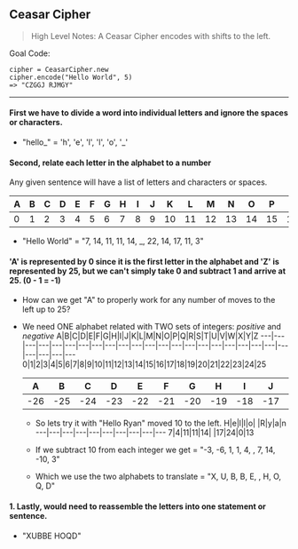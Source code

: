 ## Ceasar Cipher

> High Level Notes: A Ceasar Cipher encodes with shifts to the left.

Goal Code:


```
cipher = CeasarCipher.new
cipher.encode("Hello World", 5)
=> "CZGGJ RJMGY"
```
---
#### First we have to divide a word into individual letters and ignore the spaces or characters.
  - "hello_" = 'h', 'e', 'l', 'l', 'o', '_'

#### Second, relate each letter in the alphabet to a number  

Any given sentence will have a list of letters and characters or spaces.  

   A|B|C|D|E|F|G|H|I|J|K|L|M|N|O|P|Q|R|S|T|U|V|W|X|Y|Z
   ---|---|---|---|---|---|---|---|---|---|---|---|---|---|---|---|---|---|---|---|---|---|---|---|---|---
   0|1|2|3|4|5|6|7|8|9|10|11|12|13|14|15|16|17|18|19|20|21|22|23|24|25

   - "Hello World" = "7, 14, 11, 11, 14, _, 22, 14, 17, 11, 3"

#### 'A' is represented by 0 since it is the first letter in the alphabet and 'Z' is represented by 25, but we can't simply take 0 and subtract 1 and arrive at 25. (0 - 1 = -1)

  - How can we get "A" to properly work for any number of moves to the left up to 25?

  - We need ONE alphabet related with TWO sets of integers: *positive* and *negative*
    A|B|C|D|E|F|G|H|I|J|K|L|M|N|O|P|Q|R|S|T|U|V|W|X|Y|Z
    ---|---|---|---|---|---|---|---|---|---|---|---|---|---|---|---|---|---|---|---|---|---|---|---|---|---
    0|1|2|3|4|5|6|7|8|9|10|11|12|13|14|15|16|17|18|19|20|21|22|23|24|25

    A|B|C|D|E|F|G|H|I|J|K|L|M|N|O|P|Q|R|S|T|U|V|W|X|Y|Z
    ---|---|---|---|---|---|---|---|---|---|---|---|---|---|---|---|---|---|---|---|---|---|---|---|---|---
    -26|-25|-24|-23|-22|-21|-20|-19|-18|-17|-16|-15|-14|-13|-12|-11|-10|-9|-8|-7|-6|-5|-4|-3|-2|-1

    - So lets try it with "Hello Ryan" moved 10 to the left.
      H|e|l|l|o| |R|y|a|n
      ---|---|---|---|---|---|---|---|---|---
      7|4|11|11|14| |17|24|0|13

    - If we subtract 10 from each integer we get = "-3, -6, 1, 1, 4, , 7, 14, -10, 3"
    - Which we use the two alphabets to translate = "X, U, B, B, E, , H, O, Q, D"

#### 1. Lastly, would need to reassemble the letters into one statement or sentence.

  - "XUBBE HOQD"
